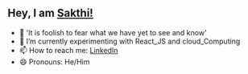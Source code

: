 ## Hey, I am [Sakthi!](https://www.linkedin.com/in/sakthi-0654b821a/)

- 👀 'It is foolish to fear what we have yet to see and know'
- 🌱 I’m currently experimenting with React_JS and cloud_Computing
- 📫 How to reach me: [LinkedIn](https://www.linkedin.com/in/sakthi-0654b821a/)
- 😄 Pronouns: He/Him 

<!---
Sakthi51/Sakthi51 is a ✨ special ✨ repository because its `README.md` (this file) appears on your GitHub profile.
You can click the Preview link to take a look at your changes.
--->

